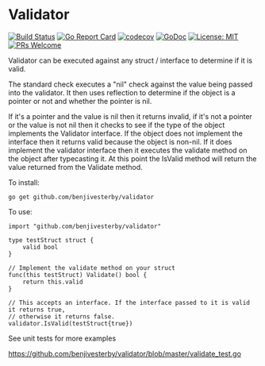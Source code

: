 # Validator

[![Build Status](https://travis-ci.org/benjivesterby/validator.svg?branch=master)](https://travis-ci.org/benjivesterby/validator)
[![Go Report Card](https://goreportcard.com/badge/github.com/benjivesterby/validator)](https://goreportcard.com/report/github.com/benjivesterby/validator)
[![codecov](https://codecov.io/gh/benjivesterby/validator/branch/master/graph/badge.svg)](https://codecov.io/gh/benjivesterby/validator)
[![GoDoc](https://godoc.org/github.com/benjivesterby/validator?status.svg)](https://godoc.org/github.com/benjivesterby/validator)
[![License: MIT](https://img.shields.io/badge/License-MIT-yellow.svg)](https://opensource.org/licenses/MIT)
[![PRs Welcome](https://img.shields.io/badge/PRs-welcome-brightgreen.svg)](http://makeapullrequest.com)


Validator can be executed against any struct / interface to determine if it is valid. 

The standard check executes a "nil" check against the value being passed into the validator. It then uses reflection to determine if the object is a pointer or not and whether the pointer is nil.

If it's a pointer and the value is nil then it returns invalid, if it's not a pointer or the value is not nil then it checks to see if the type of the object implements the Validator interface. If the object does not implement the interface then it returns valid because the object is non-nil. If it does implement the validator interface then it executes the validate method on the object after typecasting it. At this point the IsValid method will return the value returned from the Validate method.

To install: 

`go get github.com/benjivesterby/validator`

To use:

    import "github.com/benjivesterby/validator"
    
    type testStruct struct {
    	valid bool
    }
    
    // Implement the validate method on your struct
    func(this testStruct) Validate() bool {
    	return this.valid
    }
    
    // This accepts an interface. If the interface passed to it is valid it returns true,
    // otherwise it returns false. 
    validator.IsValid(testStruct{true})
    
See unit tests for more examples

https://github.com/benjivesterby/validator/blob/master/validate_test.go